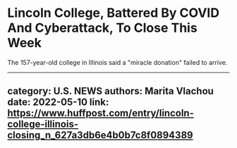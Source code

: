 # Lincoln College, Battered By COVID And Cyberattack, To Close This Week

The 157-year-old college in Illinois said a "miracle donation" failed to arrive.

---
category: U.S. NEWS
authors: Marita Vlachou
date: 2022-05-10
link: https://www.huffpost.com/entry/lincoln-college-illinois-closing_n_627a3db6e4b0b7c8f0894389
---
